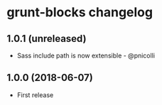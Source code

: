 # grunt-blocks changelog

## 1.0.1 (unreleased)

- Sass include path is now extensible - @pnicolli

## 1.0.0 (2018-06-07)

- First release
